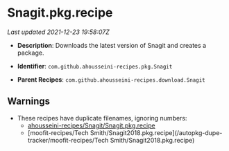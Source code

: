 # Snagit.pkg.recipe

_Last updated 2021-12-23 19:58:07Z_

- **Description**: Downloads the latest version of Snagit and creates a package.

- **Identifier**: `com.github.ahousseini-recipes.pkg.Snagit`

- **Parent Recipes**: `com.github.ahousseini-recipes.download.Snagit`

## Warnings

- These recipes have duplicate filenames, ignoring numbers:
    - [ahousseini-recipes/Snagit/Snagit.pkg.recipe](/autopkg-dupe-tracker/ahousseini-recipes/Snagit/Snagit.pkg.recipe)
    - [moofit-recipes/Tech Smith/Snagit2018.pkg.recipe](/autopkg-dupe-tracker/moofit-recipes/Tech Smith/Snagit2018.pkg.recipe)